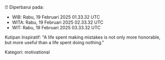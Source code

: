 ⏰ Diperbarui pada:
- WIB: Rabu, 19 Februari 2025 01.33.32 UTC
- WITA: Rabu, 19 Februari 2025 02.33.32 UTC
- WIT: Rabu, 19 Februari 2025 03.33.32 UTC

Kutipan Inspiratif:
"A life spent making mistakes is not only more honorable, but more useful than a life spent doing nothing."


Kategori: motivational


